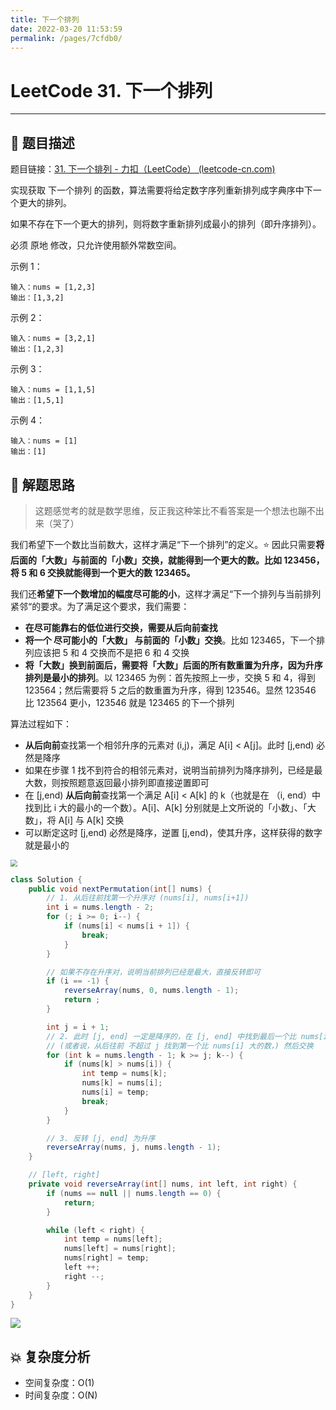 ```yaml
---
title: 下一个排列
date: 2022-03-20 11:53:59
permalink: /pages/7cfdb0/
---
```

# LeetCode 31. 下一个排列

---

## 📃 题目描述

题目链接：[31. 下一个排列 - 力扣（LeetCode） (leetcode-cn.com)](https://leetcode-cn.com/problems/next-permutation/)

实现获取 下一个排列 的函数，算法需要将给定数字序列重新排列成字典序中下一个更大的排列。

如果不存在下一个更大的排列，则将数字重新排列成最小的排列（即升序排列）。

必须 原地 修改，只允许使用额外常数空间。

示例 1：

```
输入：nums = [1,2,3]
输出：[1,3,2]
```

示例 2：

```
输入：nums = [3,2,1]
输出：[1,2,3]
```

示例 3：

```
输入：nums = [1,1,5]
输出：[1,5,1]
```

示例 4：

```
输入：nums = [1]
输出：[1]
```

## 🔔 解题思路

> 这题感觉考的就是数学思维，反正我这种笨比不看答案是一个想法也蹦不出来（哭了）

我们希望下一个数比当前数大，这样才满足“下一个排列”的定义。⭐ 因此只需要**将后面的「大数」与前面的「小数」交换，就能得到一个更大的数。比如 123456，将 5 和 6 交换就能得到一个更大的数 123465。**

我们还**希望下一个数增加的幅度尽可能的小**，这样才满足“下一个排列与当前排列紧邻“的要求。为了满足这个要求，我们需要：

- **在尽可能靠右的低位进行交换，需要从后向前查找**
- **将一个 尽可能小的「大数」 与前面的「小数」交换**。比如 123465，下一个排列应该把 5 和 4 交换而不是把 6 和 4 交换
- **将「大数」换到前面后，需要将「大数」后面的所有数重置为升序，因为升序排列是最小的排列**。以 123465 为例：首先按照上一步，交换 5 和 4，得到 123564；然后需要将 5 之后的数重置为升序，得到 123546。显然 123546 比 123564 更小，123546 就是 123465 的下一个排列

算法过程如下：

- **从后向前**查找第一个相邻升序的元素对 (i,j)，满足 A[i] < A[j]。此时 [j,end) 必然是降序
- 如果在步骤 1 找不到符合的相邻元素对，说明当前排列为降序排列，已经是最大数，则按照题意返回最小排列即直接逆置即可
- 在 [j,end) **从后向前**查找第一个满足 A[i] < A[k] 的 k（也就是在 （i, end）中找到比 i 大的最小的一个数）。A[i]、A[k] 分别就是上文所说的「小数」、「大数」，将 A[i] 与 A[k] 交换
- 可以断定这时 [j,end) 必然是降序，逆置 [j,end)，使其升序，这样获得的数字就是最小的

<img src="https://cs-wiki.oss-cn-shanghai.aliyuncs.com/img/20211115143515.png" style="zoom:67%;" />

```java
class Solution {
    public void nextPermutation(int[] nums) {
        // 1. 从后往前找第一个升序对 (nums[i], nums[i+1])
        int i = nums.length - 2;
        for (; i >= 0; i--) {
            if (nums[i] < nums[i + 1]) {
                break;
            }
        }

        // 如果不存在升序对，说明当前排列已经是最大，直接反转即可
        if (i == -1) {
            reverseArray(nums, 0, nums.length - 1);
            return ;
        }

        int j = i + 1;
        // 2. 此时 [j, end] 一定是降序的，在 [j, end] 中找到最后一个比 nums[i] 大的数
        // (或者说，从后往前 不超过 j 找到第一个比 nums[i] 大的数，) 然后交换
        for (int k = nums.length - 1; k >= j; k--) {
            if (nums[k] > nums[i]) {
                int temp = nums[k];
                nums[k] = nums[i];
                nums[i] = temp;
                break;
            }
        }

        // 3. 反转 [j, end] 为升序
        reverseArray(nums, j, nums.length - 1);
    }

    // [left, right]
    private void reverseArray(int[] nums, int left, int right) {
        if (nums == null || nums.length == 0) {
            return;
        }

        while (left < right) {
            int temp = nums[left];
            nums[left] = nums[right];
            nums[right] = temp;
            left ++;
            right --;
        }
    }
}
```

![](https://cs-wiki.oss-cn-shanghai.aliyuncs.com/img/20211012183153.png)

## 💥 复杂度分析

- 空间复杂度：O(1)
- 时间复杂度：O(N)

